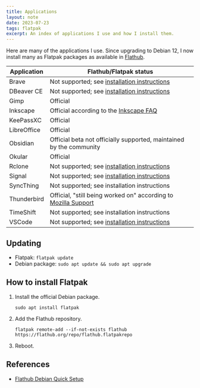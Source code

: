 ```yaml
---
title: Applications
layout: note
date: 2023-07-23
tags: flatpak
excerpt: An index of applications I use and how I install them.
---
```


Here are many of the applications I use. Since upgrading to Debian 12, I now install many as Flatpak packages as available in [Flathub](https://flathub.org).

| Application | Flathub/Flatpak status                                                                                                              |
|-------------|-------------------------------------------------------------------------------------------------------------------------------------|
| Brave       | Not supported; see [installation instructions](brave.html)                                                                          |
| DBeaver CE  | Not supported; see [installation instructions](dbeaver.html)                                                                        |
| Gimp        | Official                                                                                                                            |
| Inkscape    | Official according to the [Inkscape FAQ](https://inkscape.org/learn/faq/)                                                           |
| KeePassXC   | Official                                                                                                                            |
| LibreOffice | Official                                                                                                                            |
| Obsidian    | Official beta not officially supported, maintained by the community                                                                 |
| Okular      | Official                                                                                                                            |
| Rclone      | Not supported; see [installation instructions](rclone.html)                                                                         |
| Signal      | Not supported; see [installation instructions](signal.html)                                                                         |
| SyncThing   | Not supported; see installation instructions                                                                                        |
| Thunderbird | Official, "still being worked on" according to [Mozilla Support](https://support.mozilla.org/en-US/kb/installing-thunderbird-linux) |
| TimeShift   | Not supported; see installation instructions                                                                                        |
| VSCode      | Not supported; see [installation instructions](vscode.html)                                                                         |

## Updating

- Flatpak: `flatpak update`
- Debian package: `sudo apt update && sudo apt upgrade`

## How to install Flatpak

1. Install the official Debian package.
    ```shell
    sudo apt install flatpak
    ```

2. Add the Flathub repository.
    ```shell
    flatpak remote-add --if-not-exists flathub https://flathub.org/repo/flathub.flatpakrepo
    ```

3. Reboot.

## References
- [Flathub Debian Quick Setup](https://flatpak.org/setup/Debian)
